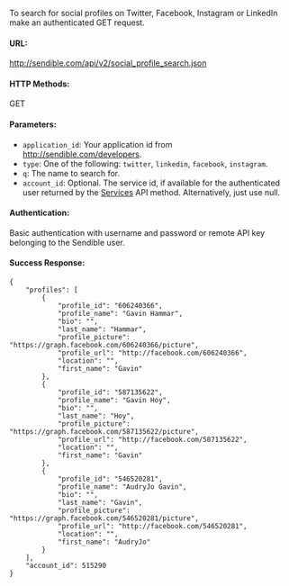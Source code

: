 To search for social profiles on Twitter, Facebook, Instagram or LinkedIn make an authenticated GET request.

#### URL: ####
http://sendible.com/api/v2/social_profile_search.json

#### HTTP Methods: ####
GET

#### Parameters: ####
  * `application_id`: Your application id from http://sendible.com/developers.
  * `type`: One of the following: `twitter`, `linkedin`, `facebook`, `instagram`.
  * `q`: The name to search for.
  * `account_id`: Optional. The service id, if available for the authenticated user returned by the [Services](Services.md) API method. Alternatively, just use null.

#### Authentication: ####
Basic authentication with username and password or remote API key belonging to the Sendible user.

#### Success Response: ####
```
{
    "profiles": [
        {
            "profile_id": "606240366",
            "profile_name": "Gavin Hammar",
            "bio": "",
            "last_name": "Hammar",
            "profile_picture": "https://graph.facebook.com/606240366/picture",
            "profile_url": "http://facebook.com/606240366",
            "location": "",
            "first_name": "Gavin"
        },
        {
            "profile_id": "587135622",
            "profile_name": "Gavin Hoy",
            "bio": "",
            "last_name": "Hoy",
            "profile_picture": "https://graph.facebook.com/587135622/picture",
            "profile_url": "http://facebook.com/587135622",
            "location": "",
            "first_name": "Gavin"
        },
        {
            "profile_id": "546520281",
            "profile_name": "AudryJo Gavin",
            "bio": "",
            "last_name": "Gavin",
            "profile_picture": "https://graph.facebook.com/546520281/picture",
            "profile_url": "http://facebook.com/546520281",
            "location": "",
            "first_name": "AudryJo"
        }
    ],
    "account_id": 515290
}
```